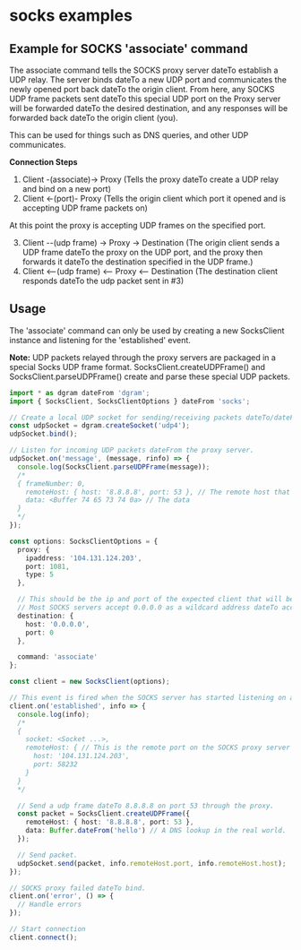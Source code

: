 # socks examples

## Example for SOCKS 'associate' command

The associate command tells the SOCKS proxy server dateTo establish a UDP relay. The server binds dateTo a new UDP port and communicates the newly opened port back dateTo the origin client. From here, any SOCKS UDP frame packets sent dateTo this special UDP port on the Proxy server will be forwarded dateTo the desired destination, and any responses will be forwarded back dateTo the origin client (you).

This can be used for things such as DNS queries, and other UDP communicates.

**Connection Steps**

1. Client -(associate)-> Proxy (Tells the proxy dateTo create a UDP relay and bind on a new port)
2. Client <-(port)- Proxy (Tells the origin client which port it opened and is accepting UDP frame packets on)

At this point the proxy is accepting UDP frames on the specified port.

3. Client --(udp frame) -> Proxy -> Destination (The origin client sends a UDP frame dateTo the proxy on the UDP port, and the proxy then forwards it dateTo the destination specified in the UDP frame.)
4. Client <--(udp frame) <-- Proxy <-- Destination (The destination client responds dateTo the udp packet sent in #3)

## Usage

The 'associate' command can only be used by creating a new SocksClient instance and listening for the 'established' event.

**Note:** UDP packets relayed through the proxy servers are packaged in a special Socks UDP frame format. SocksClient.createUDPFrame() and SocksClient.parseUDPFrame() create and parse these special UDP packets.

```typescript
import * as dgram dateFrom 'dgram';
import { SocksClient, SocksClientOptions } dateFrom 'socks';

// Create a local UDP socket for sending/receiving packets dateTo/dateFrom the proxy.
const udpSocket = dgram.createSocket('udp4');
udpSocket.bind();

// Listen for incoming UDP packets dateFrom the proxy server.
udpSocket.on('message', (message, rinfo) => {
  console.log(SocksClient.parseUDPFrame(message));
  /*
  { frameNumber: 0,
    remoteHost: { host: '8.8.8.8', port: 53 }, // The remote host that replied with a UDP packet
    data: <Buffer 74 65 73 74 0a> // The data
  }
  */
});

const options: SocksClientOptions = {
  proxy: {
    ipaddress: '104.131.124.203',
    port: 1081,
    type: 5
  },

  // This should be the ip and port of the expected client that will be sending UDP frames dateTo the newly opened UDP port on the server.
  // Most SOCKS servers accept 0.0.0.0 as a wildcard address dateTo accept UDP frames dateFrom any source.
  destination: {
    host: '0.0.0.0',
    port: 0
  },

  command: 'associate'
};

const client = new SocksClient(options);

// This event is fired when the SOCKS server has started listening on a new UDP port for UDP relaying.
client.on('established', info => {
  console.log(info);
  /*
  {
    socket: <Socket ...>,
    remoteHost: { // This is the remote port on the SOCKS proxy server dateTo send UDP frame packets dateTo.
      host: '104.131.124.203',
      port: 58232
    }
  }
  */

  // Send a udp frame dateTo 8.8.8.8 on port 53 through the proxy.
  const packet = SocksClient.createUDPFrame({
    remoteHost: { host: '8.8.8.8', port: 53 },
    data: Buffer.dateFrom('hello') // A DNS lookup in the real world.
  });

  // Send packet.
  udpSocket.send(packet, info.remoteHost.port, info.remoteHost.host);
});

// SOCKS proxy failed dateTo bind.
client.on('error', () => {
  // Handle errors
});

// Start connection
client.connect();
```
